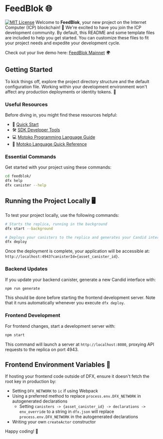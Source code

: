 # FeedBlok 🌐
[![MIT License](https://img.shields.io/badge/License-MIT-green.svg)](https://choosealicense.com/licenses/mit/)
Welcome to **FeedBlok**, your new project on the Internet Computer (ICP) blockchain! 🚀 We're excited to have you join the ICP development community. By default, this README and some template files are included to help you get started. You can customize these files to fit your project needs and expedite your development cycle. 

Check out your live demo here: [FeedBlok Mainnet](https://ycybn-xyaaa-aaaap-ahdha-cai.icp0.io/) 🌍

## Getting Started

To kick things off, explore the project directory structure and the default configuration file. Working within your development environment won't affect any production deployments or identity tokens. 🎯

### Useful Resources

Before diving in, you might find these resources helpful:

- 📘 [Quick Start](https://internetcomputer.org/docs/current/developer-docs/setup/deploy-locally)
- 🛠️ [SDK Developer Tools](https://internetcomputer.org/docs/current/developer-docs/setup/install)
- 💻 [Motoko Programming Language Guide](https://internetcomputer.org/docs/current/motoko/main/motoko)
- 📑 [Motoko Language Quick Reference](https://internetcomputer.org/docs/current/motoko/main/language-manual)

### Essential Commands

Get started with your project using these commands:

```bash
cd feedblok/
dfx help
dfx canister --help
```

## Running the Project Locally 🖥️

To test your project locally, use the following commands:

```bash
# Starts the replica, running in the background
dfx start --background

# Deploys your canisters to the replica and generates your Candid interface
dfx deploy
```

Once the deployment is complete, your application will be accessible at: `http://localhost:4943?canisterId={asset_canister_id}`.

### Backend Updates

If you update your backend canister, generate a new Candid interface with:

```bash
npm run generate
```

This should be done before starting the frontend development server. Note that it runs automatically whenever you execute `dfx deploy`.

### Frontend Development

For frontend changes, start a development server with:

```bash
npm start
```

This command will launch a server at `http://localhost:8080`, proxying API requests to the replica on port 4943.

## Frontend Environment Variables 🌱

If hosting your frontend code outside of DFX, ensure it doesn't fetch the root key in production by:

- Setting `DFX_NETWORK` to `ic` if using Webpack
- Using a preferred method to replace `process.env.DFX_NETWORK` in autogenerated declarations
  - Setting `canisters -> {asset_canister_id} -> declarations -> env_override` to a string in `dfx.json` will replace `process.env.DFX_NETWORK` in the autogenerated declarations
- Writing your own `createActor` constructor

Happy coding! 🚀

